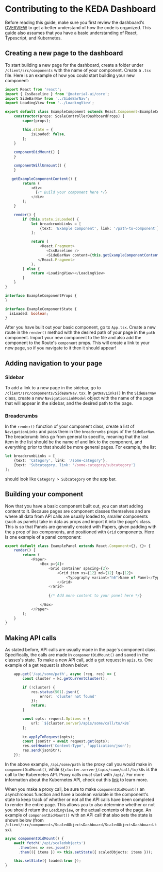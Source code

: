 # Contributing to the KEDA Dashboard
Before reading this guide, make sure you first review the dashboard's [OVERVIEW](https://github.com/t-shama/keda-dashboard/blob/master/OVERVIEW.md) to get a better understand of how the code is organized. This guide also assumes that you have a basic understanding of React, Typescript, and Kubernetes.


## Creating a new page to the dashboard

To start building a new page for the dashboard, create a folder under `/client/src/components` with the name of your component. Create a `.tsx` file. Here is an example of how you could start building your new component:

```typescript
import React from 'react';
import { CssBaseline } from '@material-ui/core';
import SideBarNav from '../SideBarNav';
import LoadingView from '../LoadingView';

export default class ExampleComponent extends React.Component<ExampleComponentProps, ExampleComponentState> {
    constructor(props: ScaleControllerDashboardProps) {
        super(props);

        this.state = {
            isLoaded: false,
        };
    }
    
    componentDidMount() {
    }

    componentWillUnmount() {
    }

   getExampleComponentContent() {
        return (
            <div>
              {/* Build your component here */}
            </div>
        );
    }

    render() {
        if (this.state.isLoaded) {
            let breadcrumbLinks = [
                {text: 'Example Component', link: '/path-to-component'}
            ];

            return (
                <React.Fragment>
                   <CssBaseline /> 
                   <SideBarNav content={this.getExampleComponentContent()} breadcrumbs={breadcrumbLinks}></SideBarNav>
               </React.Fragment>
            );
        } else {
            return <LoadingView></LoadingView>
        }
    }
}

interface ExampleComponentProps {
}

interface ExampleComponentState {
  isLoaded: boolean;
}
```

After you have built out your basic component, go to `App.tsx`. Create a new route in the `render()` method with the desired path of your page in the `path` component. Import your new component to the file and also add the component to the Route's `component` props. This will create a link to your new page, so if you navigate to it then it should appear!


## Adding navigation to your page

### Sidebar

To add a link to a new page in the sidebar, go to `/client/src/components/SideBarNav.tsx`. In `getNavLinks()` in the `SideBarNav` class, create a new `NavigationLinkModel` object with the name of the page that will appear in the sidebar, and the desired path to the page. 

### Breadcrumbs

In the `render()` function of your component class, create a list of `NavigationLinks` and pass them in the `breadcrumbs` props of the `SideBarNav`. The breadcrumb links go from general to specific, meaning that the last item in the list should be the name of and link to the component, and everything prior to that should be more general pages. For example, the list

```typescript
let breadcrumbLinks = [
    {text: 'Category', link: '/some-category'},
    {text: 'Subcategory, link: '/some-category/subcategory'}
];
```
should look like `Category > Subcategory` on the app bar. 

## Building your component

Now that you have a basic component built out, you can start adding content to it. Because pages are component classes themselves and are where all data from API calls are usually loaded to, smaller components (such as panels) take in data as props and import it into the page's class. This is so that Panels are generally created with Papers, given padding with the `p` prop of `Box` components, and positioned with `Grid` components. Here is one example of a panel component:

```typescript
export default class ExamplePanel extends React.Component<{}, {}> {
    render() {
        return (
            <Paper>
                <Box p={4}>
                    <Grid container spacing={2}>
                        <Grid item xs={12} md={12} lg={12}>
                            <Typography variant="h6">Name of Panel</Typography>
                        </Grid>
                    </Grid>
                    
                    {/* Add more content to your panel here */}
                    
                </Box>
            </Paper>
        );
    }
}
```


## Making API calls

As stated before, API calls are usually made in the page's component class. Specifically, the calls are made in `componentDidMount()` and saved in the classes's state. To make a new API call, add a get request in `apis.ts`. One example of a get request is shown below:

```typescript
    app.get('/api/some/path', async (req, res) => {
        const cluster = kc.getCurrentCluster();

        if (!cluster) {
            res.status(501).json({
                error: 'cluster not found'
            });
            return;
        }

        const opts: request.Options = {
            url: `${cluster.server}/apis/some/call/to/k8s`
        };
        
        kc.applyToRequest(opts);
        const jsonStr = await request.get(opts);
        res.setHeader('Content-Type', 'application/json');
        res.send(jsonStr);
    });
```

In the above example, `/api/some/path` is the proxy call you would make in `componentDidMount()`, while `${cluster.server}/apis/some/call/to/k8s` is the call to the Kubernetes API. Proxy calls *must* start with `/api/`. For more information about the Kubernetes API, check out this [link](https://kubernetes.io/docs/reference/generated/kubernetes-api/v1.15/) to learn more. 

When you make a proxy call, be sure to make `componentDidMount()` an asynchronous function and have a boolean variable in the component's state to keep track of whether or not all the API calls have been completed to render the entire page. This allows you to also determine whether or not you should return the `LoadingView`, or the actual contents of the page. An example of `componentDidMount()` with an API call that also sets the state is shown below (from `/client/src/components/ScaledObjectsDashboard/ScaledObjectsDashboard.tsx`).

```typescript
async componentDidMount() {
    await fetch('/api/scaledobjects')
      .then(res => res.json())
      .then(({ items }) => this.setState({ scaledObjects: items }));

    this.setState({ loaded:true });
}
```

